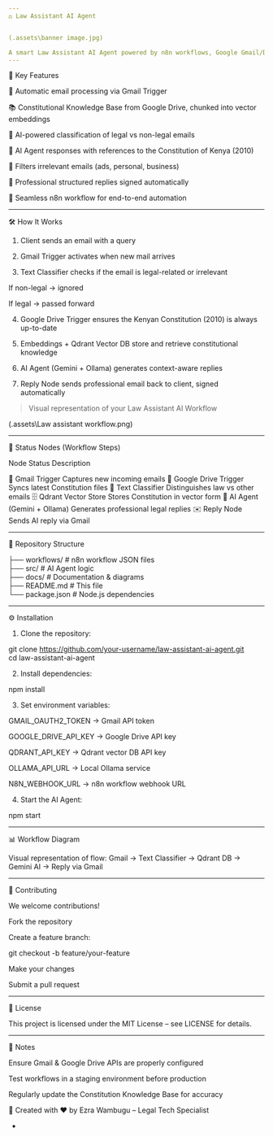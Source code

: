 ```yaml
---
⚖️ Law Assistant AI Agent


(.assets\banner image.jpg)

A smart Law Assistant AI Agent powered by n8n workflows, Google Gmail/Drive, and LLMs. It processes client legal queries received by email, references the Constitution of Kenya (2010) from a vector database, and replies automatically in a professional format.
---
```


🎯 Key Features

📩 Automatic email processing via Gmail Trigger

📚 Constitutional Knowledge Base from Google Drive, chunked into vector embeddings

🧠 AI-powered classification of legal vs non-legal emails

🤖 AI Agent responses with references to the Constitution of Kenya (2010)

🚨 Filters irrelevant emails (ads, personal, business)

📝 Professional structured replies signed automatically

🔄 Seamless n8n workflow for end-to-end automation

---

🛠️ How It Works

1. Client sends an email with a query

2. Gmail Trigger activates when new mail arrives

3. Text Classifier checks if the email is legal-related or irrelevant

If non-legal → ignored

If legal → passed forward

4. Google Drive Trigger ensures the Kenyan Constitution (2010) is always up-to-date

5. Embeddings + Qdrant Vector DB store and retrieve constitutional knowledge

6. AI Agent (Gemini + Ollama) generates context-aware replies

7. Reply Node sends professional email back to client, signed automatically

> Visual representation of your Law Assistant AI Workflow

(.assets\Law assistant workflow.png)

---

🔹 Status Nodes (Workflow Steps)

Node Status Description

📩 Gmail Trigger Captures new incoming emails
📂 Google Drive Trigger Syncs latest Constitution files
🧩 Text Classifier Distinguishes law vs other emails
🗄️ Qdrant Vector Store Stores Constitution in vector form
🧠 AI Agent (Gemini + Ollama) Generates professional legal replies
✉️ Reply Node Sends AI reply via Gmail

---

📁 Repository Structure

├── workflows/ # n8n workflow JSON files  
├── src/ # AI Agent logic  
├── docs/ # Documentation & diagrams  
├── README.md # This file  
└── package.json # Node.js dependencies

---

⚙️ Installation

1. Clone the repository:

git clone https://github.com/your-username/law-assistant-ai-agent.git  
cd law-assistant-ai-agent

2. Install dependencies:

npm install

3. Set environment variables:

GMAIL_OAUTH2_TOKEN → Gmail API token

GOOGLE_DRIVE_API_KEY → Google Drive API key

QDRANT_API_KEY → Qdrant vector DB API key

OLLAMA_API_URL → Local Ollama service

N8N_WEBHOOK_URL → n8n workflow webhook URL

4. Start the AI Agent:

npm start

---

📊 Workflow Diagram

Visual representation of flow:
Gmail → Text Classifier → Qdrant DB → Gemini AI → Reply via Gmail

---

🤝 Contributing

We welcome contributions!

Fork the repository

Create a feature branch:

git checkout -b feature/your-feature

Make your changes

Submit a pull request

---

📄 License

This project is licensed under the MIT License – see LICENSE for details.

---

📌 Notes

Ensure Gmail & Google Drive APIs are properly configured

Test workflows in a staging environment before production

Regularly update the Constitution Knowledge Base for accuracy

🚀 Created with ❤️ by Ezra Wambugu – Legal Tech Specialist

-
